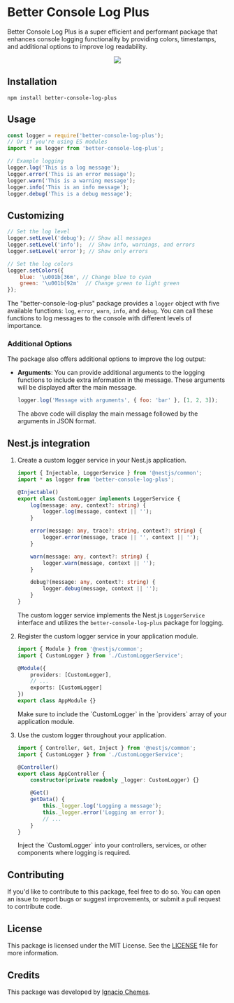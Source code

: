 # Better Console Log Plus

Better Console Log Plus is a super efficient and performant package that enhances console logging functionality by providing colors, timestamps, and additional options to improve log readability.

<p align="center">
    <img src="https://i.imgur.com/0JwtHFY.png"/>
</p>

## Installation

```shell
npm install better-console-log-plus
```

## Usage

```javascript
const logger = require('better-console-log-plus');
// Or if you're using ES modules
import * as logger from 'better-console-log-plus';

// Example logging
logger.log('This is a log message');
logger.error('This is an error message');
logger.warn('This is a warning message');
logger.info('This is an info message');
logger.debug('This is a debug message');
```

## Customizing
```javascript
// Set the log level
logger.setLevel('debug'); // Show all messages
logger.setLevel('info');  // Show info, warnings, and errors
logger.setLevel('error'); // Show only errors

// Set the log colors
logger.setColors({
    blue: '\u001b[36m', // Change blue to cyan
    green: '\u001b[92m'  // Change green to light green
});

```

The "better-console-log-plus" package provides a `logger` object with five available functions: `log`, `error`, `warn`, `info`, and `debug`. You can call these functions to log messages to the console with different levels of importance.

### Additional Options

The package also offers additional options to improve the log output:

- **Arguments**: You can provide additional arguments to the logging functions to include extra information in the message. These arguments will be displayed after the main message.

  ```javascript
  logger.log('Message with arguments', { foo: 'bar' }, [1, 2, 3]);
  ```

  The above code will display the main message followed by the arguments in JSON format.

## Nest.js integration

1. Create a custom logger service in your Nest.js application.
    ```typescript
    import { Injectable, LoggerService } from '@nestjs/common';
    import * as logger from 'better-console-log-plus';

    @Injectable()
    export class CustomLogger implements LoggerService {
        log(message: any, context?: string) {
            logger.log(message, context || '');
        }

        error(message: any, trace?: string, context?: string) {
            logger.error(message, trace || '', context || '');
        }

        warn(message: any, context?: string) {
            logger.warn(message, context || '');
        }

        debug?(message: any, context?: string) {
            logger.debug(message, context || '');
        }
    }
    ```
    The custom logger service implements the Nest.js `LoggerService` interface and utilizes the `better-console-log-plus` package for logging.

2. Register the custom logger service in your application module.
    ```typescript
    import { Module } from '@nestjs/common';
    import { CustomLogger } from './CustomLoggerService';

    @Module({
        providers: [CustomLogger],
        // ...
        exports: [CustomLogger]
    })
    export class AppModule {}
    ```

    Make sure to include the \`CustomLogger\` in the \`providers\` array of your application module.

3. Use the custom logger throughout your application.

    ```typescript
    import { Controller, Get, Inject } from '@nestjs/common';
    import { CustomLogger } from './CustomLoggerService';

    @Controller()
    export class AppController {
        constructor(private readonly _logger: CustomLogger) {}

        @Get()
        getData() {
            this._logger.log('Logging a message');
            this._logger.error('Logging an error');
            // ...
        }
    }
    ```

    Inject the \`CustomLogger\` into your controllers, services, or other components where logging is required.

## Contributing

If you'd like to contribute to this package, feel free to do so. You can open an issue to report bugs or suggest improvements, or submit a pull request to contribute code.

## License

This package is licensed under the MIT License. See the [LICENSE](./LICENSE) file for more information.

## Credits

This package was developed by [Ignacio Chemes](https://github.com/ignaciochemes).